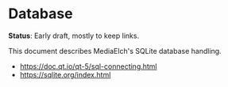 # Database

__Status__: Early draft, mostly to keep links.

This document describes MediaElch's SQLite database handling.

 - https://doc.qt.io/qt-5/sql-connecting.html
 - https://sqlite.org/index.html
